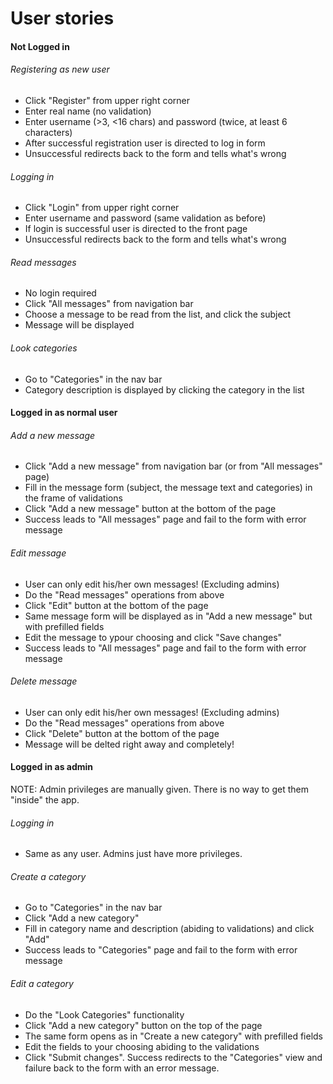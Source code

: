 # User stories

#### Not Logged in

###### Registering as new user

- Click "Register" from upper right corner
- Enter real name (no validation)
- Enter username (>3, <16 chars) and password (twice, at least 6 characters)
- After successful registration user is directed to log in form
- Unsuccessful redirects back to the form and tells what's wrong

###### Logging in
- Click "Login" from upper right corner
- Enter username and password (same validation as before)
- If login is successful user is directed to the front page
- Unsuccessful redirects back to the form and tells what's wrong

###### Read messages

- No login required
- Click "All messages" from navigation bar
- Choose a message to be read from the list, and click the subject
- Message will be displayed

###### Look categories

- Go to "Categories" in the nav bar
- Category description is displayed by clicking the category in the list

#### Logged in as normal user

###### Add a new message

- Click "Add a new message" from navigation bar (or from "All messages" page)
- Fill in the message form (subject, the message text and categories) in the frame of validations
- Click "Add a new message" button at the bottom of the page
- Success leads to "All messages" page and fail to the form with error message

###### Edit message

- User can only edit his/her own messages! (Excluding admins)
- Do the "Read messages" operations from above
- Click "Edit" button at the bottom of the page
- Same message form will be displayed as in "Add a new message" but with prefilled fields
- Edit the message to ypour choosing and click "Save changes"
- Success leads to "All messages" page and fail to the form with error message

###### Delete message

- User can only edit his/her own messages! (Excluding admins)
- Do the "Read messages" operations from above
- Click "Delete" button at the bottom of the page
- Message will be delted right away and completely!

#### Logged in as admin

NOTE: Admin privileges are manually given. There is no way 
to get them "inside" the app.

###### Logging in

- Same as any user. Admins just have more privileges.

###### Create a category

- Go to "Categories" in the nav bar
- Click "Add a new category"
- Fill in category name and description (abiding to validations) and click "Add"
- Success leads to "Categories" page and fail to the form with error message

###### Edit a category

- Do the "Look Categories" functionality
- Click "Add a new category" button on the top of the page
- The same form opens as in "Create a new category" with prefilled fields
- Edit the fields to your choosing abiding to the validations
- Click "Submit changes". Success redirects to the "Categories" view and failure 
back to the form with an error message.
